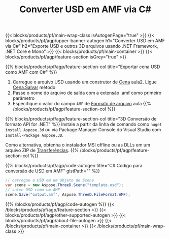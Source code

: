 ﻿---
title: Converter USD em AMF via C# 
description: Converta USD e outros 3D arquivos usando .NET API
url: /pt/net/conversion/usd-to-amf/
family: 3d
platformtag: net
feature: conversion
informat: USD
outformat: AMF
otherformats: DRC PDF GLTF ASE AMF 3DS HTML JT 
---
{{< blocks/products/pf/main-wrap-class isAutogenPage="true" >}}
{{< blocks/products/pf/agp/upper-banner-autogen h1="Converter USD em AMF via C#" h2="Exporte USD e outros 3D arquivos usando .NET Framework, .NET Core e Mono" >}}
{{< blocks/products/pf/main-container >}}
{{< blocks/products/pf/agp/feature-section isGrey="true" >}}

{{% blocks/products/pf/agp/feature-section-col title="Exportar cena USD como AMF com C#" %}}
1. Carregue o arquivo USD usando um construtor de [Cena](https://apireference.aspose.com/3d/net/aspose.threed/scene) aula2. Ligue [Cena.Salvar](https://apireference.aspose.com/3d/net/aspose.threed/scene/methods/save/index) método
3. Passe o nome do arquivo de saída com a extensão .amf como primeiro parâmetro
4. Especifique o valor do campo `AMF` de [Formato de arquivo](https://apireference.aspose.com/3d/net/aspose.threed/fileformat/fields/index) aula
{{% /blocks/products/pf/agp/feature-section-col %}}

{{% blocks/products/pf/agp/feature-section-col title="3D Conversão de formato API for .NET" %}}
Instale a partir da linha de comando como ```nuget install Aspose.3d``` ou via Package Manager Console do Visual Studio com ```Install-Package Aspose.3D```.

Como alternativa, obtenha o instalador MSI offline ou as DLLs em um arquivo ZIP de [Transferências](https://downloads.aspose.com/3d/net).
{{% /blocks/products/pf/agp/feature-section-col %}}

{{% blocks/products/pf/agp/code-autogen title="C# Código para conversão de USD em AMF" gistPath="" %}}
```cs
// carregue o USD em um objeto de Scene 
var scene = new Aspose.ThreeD.Scene("template.usd");
// salve USD como um AMF 
scene.Save("output.amf", Aspose.ThreeD.FileFormat.AMF);

```
{{% /blocks/products/pf/agp/code-autogen %}}
{{< /blocks/products/pf/agp/feature-section >}}
{{< blocks/products/pf/agp/other-supported-autogen >}}
{{< blocks/products/pf/agp/about-file-autogen >}}
{{< /blocks/products/pf/main-container >}}
{{< /blocks/products/pf/main-wrap-class >}}